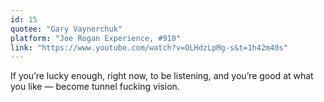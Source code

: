 ```yaml
---
id: 15
quotee: "Gary Vaynerchuk"
platform: "Joe Rogan Experience, #910"
link: "https://www.youtube.com/watch?v=OLHdzLpMg-s&t=1h42m40s"
---
```


If you’re lucky enough, right now, to be listening, and you’re good at what you like — become tunnel fucking vision.
